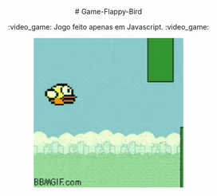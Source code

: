<p align= "center"># Game-Flappy-Bird
 </p>



<p align= "center"> :video_game:  Jogo feito apenas em Javascript. :video_game:
</p>

<p align= "center"> 
  <img width="300" height="300" src="https://github.com/adrianysouzaa/Game-Flappy-Bird/blob/master/flappy%20bird.gif">
</p>
